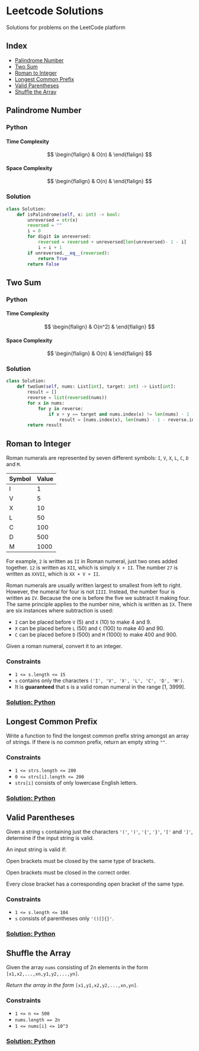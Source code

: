 # Leetcode Solutions

Solutions for problems on the LeetCode platform

## Index
- [Palindrome Number](#palindrome-number)
- [Two Sum](#two-sum)
- [Roman to Integer](#roman-to-integer)
- [Longest Common Prefix](#longest-common-prefix)
- [Valid Parentheses](#valid-parentheses)
- [Shuffle the Array](#shuffle-the-array)

## Palindrome Number
### Python
#### Time Complexity
$$
\begin{flalign}
& O(n) &
\end{flalign}
$$
#### Space Complexity
$$
\begin{flalign}
& O(n) &
\end{flalign}
$$
### Solution
```python
class Solution:
    def isPalindrome(self, x: int) -> bool:
        unreversed = str(x)
        reversed = ""
        i = 0
        for digit in unreversed:
            reversed = reversed + unreversed[len(unreversed)- 1 - i]
            i = i + 1
        if unreversed.__eq__(reversed):
            return True
        return False
```

## Two Sum
### Python
#### Time Complexity
$$
\begin{flalign}
& O(n^2) &
\end{flalign}
$$
#### Space Complexity
$$
\begin{flalign}
& O(n) &
\end{flalign}
$$
### Solution
```python
class Solution:
    def twoSum(self, nums: List[int], target: int) -> List[int]:
        result = []
        reverse = list(reversed(nums))
        for x in nums:
            for y in reverse:
                if x + y == target and nums.index(x) != len(nums) - 1 - reverse.index(y) and not result:
                    result = [nums.index(x), len(nums) - 1 - reverse.index(y)]
        return result
```

## Roman to Integer

Roman numerals are represented by seven different symbols: `I`, `V`, `X`, `L`, `C`, `D` and `M`.

| Symbol | Value  |  
| ------ | ------ |
| I      | 1      |
| V      | 5      |
| X      | 10     |
| L      | 50     |
| C      | 100    |
| D      | 500    |
| M      | 1000   |

For example, `2` is written as `II` in Roman numeral, just two ones added together. `12` is written as `XII`, which is simply `X + II`. 
The number `27` is written as `XXVII`, which is `XX + V + II`.

Roman numerals are usually written largest to smallest from left to right. However, the numeral for four is not `IIII`. 
Instead, the number four is written as `IV`. Because the one is before the five we subtract it making four. 
The same principle applies to the number nine, which is written as `IX`. There are six instances where subtraction is used:

* `I` can be placed before `V` (5) and `X` (10) to make 4 and 9. 
* `X` can be placed before `L` (50) and `C` (100) to make 40 and 90. 
* `C` can be placed before `D` (500) and `M` (1000) to make 400 and 900.

Given a roman numeral, convert it to an integer.

### Constraints
* `1 <= s.length <= 15`
* `s` contains only the characters `('I', 'V', 'X', 'L', 'C', 'D', 'M')`.
*  It is **guaranteed** that s is a valid roman numeral in the range [1, 3999].

### [Solution: Python](./Python/roman_to_integer.py)

## Longest Common Prefix

Write a function to find the longest common prefix string amongst an array of strings.
If there is no common prefix, return an empty string `""`.

### Constraints

* `1 <= strs.length <= 200`
* `0 <= strs[i].length <= 200`
* `strs[i]` consists of only lowercase English letters.

### [Solution: Python](./Python/longest_common_prefix.py)

## Valid Parentheses

Given a string `s` containing just the characters `'('`, `')'`, `'{'`, `'}'`, `'['` and `']'`, determine if the input string is valid.

An input string is valid if:

Open brackets must be closed by the same type of brackets.

Open brackets must be closed in the correct order.

Every close bracket has a corresponding open bracket of the same type.

### Constraints

* `1 <= s.length <= 104`
* `s` consists of parentheses only `'()[]{}'`.

### [Solution: Python](./Python/valid_parentheses.py)

## Shuffle the Array

Given the array `nums` consisting of 2n elements in the form `[x1,x2,...,xn,y1,y2,...,yn]`.

*Return the array in the form* `[x1,y1,x2,y2,...,xn,yn]`.

### Constraints

* `1 <= n <= 500`
* `nums.length == 2n`
* `1 <= nums[i] <= 10^3`

### [Solution: Python](./Python/shuffle_the_array.py)

